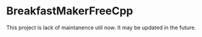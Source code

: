 # BreakfastMakerFreeCpp

This project is lack of maintanence util now. It may be updated in the future.
